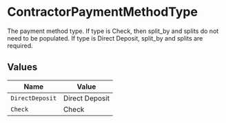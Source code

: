 # ContractorPaymentMethodType

The payment method type. If type is Check, then split_by and splits do not need to be populated. If type is Direct Deposit, split_by and splits are required.


## Values

| Name            | Value           |
| --------------- | --------------- |
| `DirectDeposit` | Direct Deposit  |
| `Check`         | Check           |